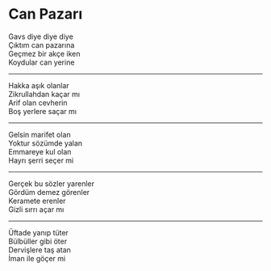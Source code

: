 # Can Pazarı

Gavs diye diye diye  
Çıktım can pazarına  
Geçmez bir akçe iken  
Koydular can yerine  
****  
Hakka aşık olanlar  
Zikrullahdan kaçar mı  
Arif olan cevherin  
Boş yerlere saçar mı  
****  
Gelsin marifet olan  
Yoktur sözümde yalan  
Emmareye kul olan  
Hayrı şerri seçer mi  
****  
Gerçek bu sözler yarenler  
Gördüm demez görenler  
Keramete erenler  
Gizli sırrı açar mı  
****  
Üftade yanıp tüter  
Bülbüller gibi öter  
Dervişlere taş atan  
İman ile göçer mi  

